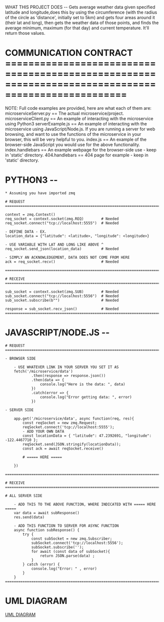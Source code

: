WHAT THIS PROJECT DOES -- 
Gets average weather data given specified latitude and longitude,does this by using the circumference 
(with the radius of the circle as 'distance', initially set to 5km) and gets four areas around it 
(their lat and long), then gets the weather data of those points, and finds the average minimum, maximum
(for that day) and current temperature. It'll return those values.


# COMMUNICATION CONTRACT ===================================================================================================

NOTE: Full code examples are provided, here are what each of them are:
microserviceServer.py   ==  The actual microservice/project. 
microserviceClient.py   ==  An example of interacting with the microservice using Python3
serverExample.js        ==  An example of interacting with the microservice using JavaScript/Node.js.
                            If you are running a server for web browsing, and want to use the functions
                            of the microservice in your browser, this will be very helpful to you.
index.js                == An example of the browser-side JavaScript you would use for the above functionality.
index.handlebars        == An example webpage for the browser-side use - keep in 'static' directory.
404.handlebars          == 404 page for example - keep in 'static' directory.




# PYTHON3 --

    * Assuming you have imported zmq 

    # REQUEST ===================================================================================================

    context = zmq.Context()
    req_socket = context.socket(zmq.REQ)        # Needed
    req_socket.connect("tcp://localhost:5555")  # Needed

    - DEFINE DATA - EX.
    location_data = {"latitude": <latitude>, "longitude": <longitude>}

    - USE VARIABLE WITH LAT AND LONG LIKE ABOVE ^
    req_socket.send_json(location_data)         # Needed

    - SIMPLY AN ACKNOWLEDGEMENT, DATA DOES NOT COME FROM HERE
    ack = req_socket.recv()                     # Needed

    ============================================================================================================

    # RECEIVE ==================================================================================================

    sub_socket = context.socket(zmq.SUB)        # Needed
    sub_socket.connect("tcp://localhost:5556")  # Needed
    sub_socket.subscribe(b"")                   # Needed

    response = sub_socket.recv_json()           # Needed
    ============================================================================================================



# JAVASCRIPT/NODE.JS --
    # REQUEST ==================================================================================================

    - BROWSER SIDE

        - USE WHATEVER LINK IN YOUR SERVER YOU SET IT AS
        fetch('/microservice/data')
                .then(response => response.json())
                .then(data => {
                    console.log("Here is the data: ", data)
                })
                .catch(error => {
                    console.log("Error getting data: ", error)
                })

    - SERVER SIDE

        app.get('/microservice/data', async function(req, res){    
            const reqSocket = new zmq.Request;
            reqSocket.connect('tcp://localhost:5555');
            - ADD YOUR OWN DATA
            const locationData = { "latitude": 47.2392691, "longitude": -122.4467710 };
            reqSocket.send(JSON.stringify(locationData));
            const ack = await reqSocket.receive()

            # ===== HERE =====

        })

    ============================================================================================================

    # RECEIVE ==================================================================================================

    # ALL SERVER SIDE 

        - ADD THIS TO THE ABOVE FUNCTION, WHERE INDICATED WITH ===== HERE =====
        var data = await subResponse()
        res.send(data)

        - ADD THIS FUNCTION TO SERVER FOR ASYNC FUNCTION
        async function subResponse() {
            try {  
                const subSocket = new zmq.Subscriber;
                subSocket.connect('tcp://localhost:5556');
                subSocket.subscribe('');
                for await (const data of subSocket){
                    return JSON.parse(data) ;
                }
            } catch (error) {
                console.log("Error: " , error)
            }
        }
    ============================================================================================================


# UML DIAGRAM
[UML DIAGRAM](UML2.drawio.png)
